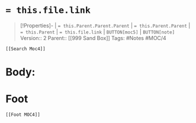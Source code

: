 # `= this.file.link`
>[!Properties]- | `= this.Parent.Parent.Parent` | `= this.Parent.Parent` | `= this.Parent` | `= this.file.link` | `BUTTON[moc5]` | `BUTTON[note]` 
>Version:: 2
>Parent:: [[999 Sand Box]]
>Tags: #Notes #MOC/4
```meta-bind-embed
[[Search Moc4]]
```
# Body:









# Foot
```meta-bind-embed
[[Foot MOC4]]
```